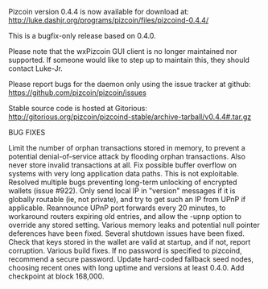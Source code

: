Pizcoin version 0.4.4 is now available for download at:
http://luke.dashjr.org/programs/pizcoin/files/pizcoind-0.4.4/

This is a bugfix-only release based on 0.4.0.

Please note that the wxPizcoin GUI client is no longer maintained nor supported. If someone would like to step up to maintain this, they should contact Luke-Jr.

Please report bugs for the daemon only using the issue tracker at github:
https://github.com/pizcoin/pizcoin/issues

Stable source code is hosted at Gitorious:
http://gitorious.org/pizcoin/pizcoind-stable/archive-tarball/v0.4.4#.tar.gz

BUG FIXES

Limit the number of orphan transactions stored in memory, to prevent a potential denial-of-service attack by flooding orphan transactions. Also never store invalid transactions at all.
Fix possible buffer overflow on systems with very long application data paths. This is not exploitable.
Resolved multiple bugs preventing long-term unlocking of encrypted wallets (issue #922).
Only send local IP in "version" messages if it is globally routable (ie, not private), and try to get such an IP from UPnP if applicable.
Reannounce UPnP port forwards every 20 minutes, to workaround routers expiring old entries, and allow the -upnp option to override any stored setting.
Various memory leaks and potential null pointer deferences have been
fixed.
Several shutdown issues have been fixed.
Check that keys stored in the wallet are valid at startup, and if not,
report corruption.
Various build fixes.
If no password is specified to pizcoind, recommend a secure password.
Update hard-coded fallback seed nodes, choosing recent ones with long uptime and versions at least 0.4.0.
Add checkpoint at block 168,000.

